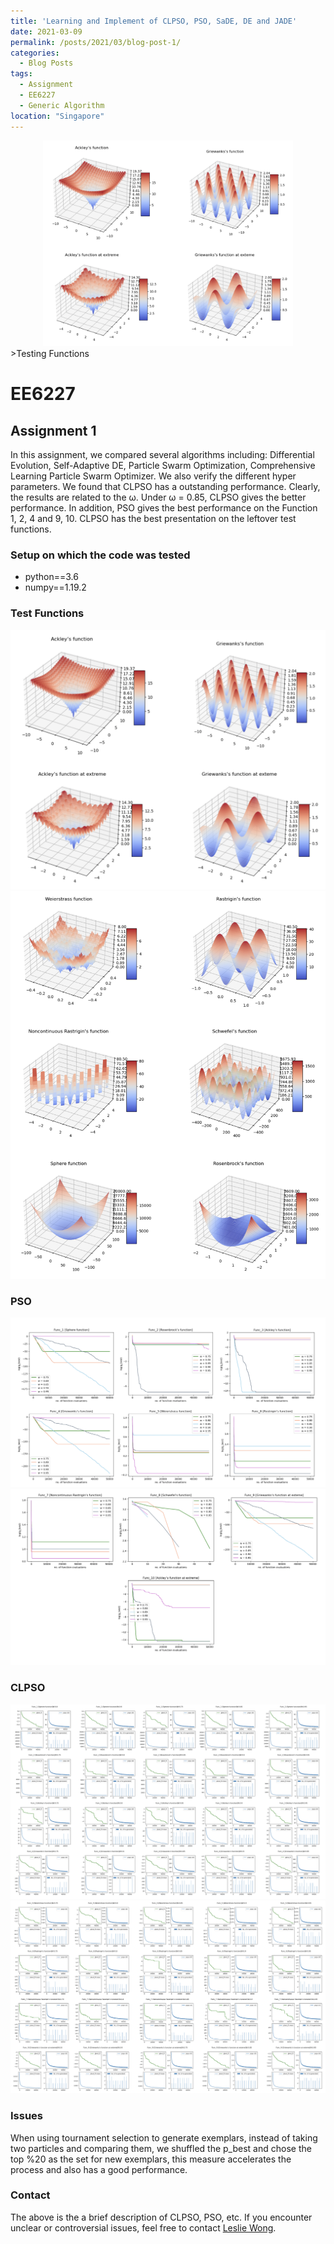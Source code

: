 ```yaml
---
title: 'Learning and Implement of CLPSO, PSO, SaDE, DE and JADE'
date: 2021-03-09
permalink: /posts/2021/03/blog-post-1/
categories:
  - Blog Posts
tags:
  - Assignment
  - EE6227
  - Generic Algorithm 
location: "Singapore"
---
```

<div align = 'center'>
<img src='/images/A_F.png' width = "400" >
</div>
>Testing Functions

# EE6227
## Assignment 1
In this assignment, we compared several algorithms including: Differential Evolution, Self-Adaptive DE, Particle Swarm Optimization, Comprehensive Learning Particle Swarm Optimizer. We also verify the different hyper parameters. We found that CLPSO has a outstanding performance. Clearly, the results are related to the ω. Under ω = 0.85, CLPSO gives the better performance. In addition, PSO gives the best performance on the Function 1, 2, 4 and 9, 10. CLPSO has the best presentation on the leftover test functions. 

### Setup on which the code was tested
- python==3.6
- numpy==1.19.2 



### Test Functions

<img src='/images/A_F.png'>
<img src='/images/Pasted Graphic.png'>


### PSO

<img src='/images/Func 1 [Sphere function].png'>
<img src='/images/Func7.png'>

### CLPSO

<img src='/images/Func_1 [Sphere function]W0.8.png'>
<img src='/images/unc_5 [Wei.png'>

###  Issues
When using tournament selection to generate exemplars, instead of taking two particles and comparing them, we shuffled the p_best and chose the top %20 as the set for new exemplars, this measure accelerates the process and also has a good performance. 
### Contact
The above is the a brief description of CLPSO, PSO, etc. If you encounter unclear or controversial issues, feel free to contact [Leslie Wong](yushuowang@outlook.com).